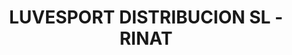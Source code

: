 ---
title: "LUVESPORT DISTRIBUCION SL - RINAT"
url: /san-fernando/luvesport-distribucion-sl-rinat/
shop: Allgemein
---